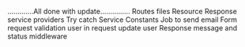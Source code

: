  .............All done with update............... 
                Routes files
                Resource
                Response service providers
                Try catch
                Service
                Constants
                Job to send email
                Form request validation
                user in request 
                update user
                Response message and  status
                middleware
